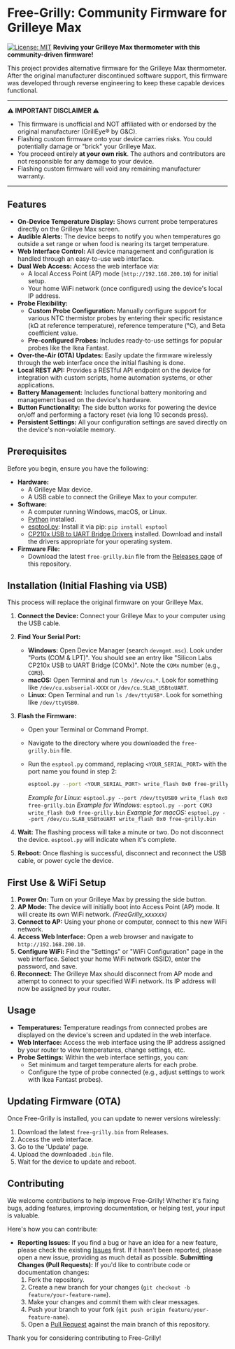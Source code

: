 # Free-Grilly: Community Firmware for Grilleye Max

[![License: MIT](https://img.shields.io/badge/License-MIT-yellow.svg)](https://opensource.org/licenses/MIT) **Reviving your Grilleye Max thermometer with this community-driven firmware!**

This project provides alternative firmware for the Grilleye Max thermometer. After the original manufacturer discontinued software support, this firmware was developed through reverse engineering to keep these capable devices functional.

---

**⚠️ IMPORTANT DISCLAIMER ⚠️**

* This firmware is unofficial and NOT affiliated with or endorsed by the original manufacturer (GrillEye® by G&C).
* Flashing custom firmware onto your device carries risks. You could potentially damage or "brick" your Grilleye Max.
* You proceed entirely **at your own risk**. The authors and contributors are not responsible for any damage to your device.
* Flashing custom firmware will void any remaining manufacturer warranty.

---

## Features

* **On-Device Temperature Display:** Shows current probe temperatures directly on the Grilleye Max screen.
* **Audible Alerts:** The device beeps to notify you when temperatures go outside a set range or when food is nearing its target temperature.
* **Web Interface Control:** All device management and configuration is handled through an easy-to-use web interface.
* **Dual Web Access:** Access the web interface via:
    * A local Access Point (AP) mode (`http://192.168.200.10`) for initial setup.
    * Your home WiFi network (once configured) using the device's local IP address.
* **Probe Flexibility:**
    * **Custom Probe Configuration:** Manually configure support for various NTC thermistor probes by entering their specific resistance (kΩ at reference temperature), reference temperature (°C), and Beta coefficient value.
    * **Pre-configured Probes:** Includes ready-to-use settings for popular probes like the Ikea Fantast.
* **Over-the-Air (OTA) Updates:** Easily update the firmware wirelessly through the web interface once the initial flashing is done.
* **Local REST API:** Provides a RESTful API endpoint on the device for integration with custom scripts, home automation systems, or other applications.
* **Battery Management:** Includes functional battery monitoring and management based on the device's hardware.
* **Button Functionality:** The side button works for powering the device on/off and performing a factory reset (via long 10 seconds press).
* **Persistent Settings:** All your configuration settings are saved directly on the device's non-volatile memory.

## Prerequisites

Before you begin, ensure you have the following:

* **Hardware:**
    * A Grilleye Max device.
    * A USB cable to connect the Grilleye Max to your computer.
* **Software:**
    * A computer running Windows, macOS, or Linux.
    * [Python](https://www.python.org/downloads/) installed.
    * [esptool.py](https://github.com/espressif/esptool): Install it via pip: `pip install esptool`
    * [CP210x USB to UART Bridge Drivers](https://www.silabs.com/developers/usb-to-uart-bridge-vcp-drivers) installed. Download and install the drivers appropriate for your operating system.
* **Firmware File:**
    * Download the latest `free-grilly.bin` file from the [Releases page](https://github.com/epiecs/free-grilly/releases) of this repository.

## Installation (Initial Flashing via USB)

This process will replace the original firmware on your Grilleye Max.

1.  **Connect the Device:** Connect your Grilleye Max to your computer using the USB cable.
2.  **Find Your Serial Port:**
    * **Windows:** Open Device Manager (search `devmgmt.msc`). Look under "Ports (COM & LPT)". You should see an entry like "Silicon Labs CP210x USB to UART Bridge (COMx)". Note the `COMx` number (e.g., `COM3`).
    * **macOS:** Open Terminal and run `ls /dev/cu.*`. Look for something like `/dev/cu.usbserial-XXXX` or `/dev/cu.SLAB_USBtoUART`.
    * **Linux:** Open Terminal and run `ls /dev/ttyUSB*`. Look for something like `/dev/ttyUSB0`.
3.  **Flash the Firmware:**
    * Open your Terminal or Command Prompt.
    * Navigate to the directory where you downloaded the `free-grilly.bin` file.
    * Run the `esptool.py` command, replacing `<YOUR_SERIAL_PORT>` with the port name you found in step 2:

        ```bash
        esptool.py --port <YOUR_SERIAL_PORT> write_flash 0x0 free-grilly.bin
        ```
        *Example for Linux:* `esptool.py --port /dev/ttyUSB0 write_flash 0x0 free-grilly.bin`
        *Example for Windows:* `esptool.py --port COM3 write_flash 0x0 free-grilly.bin`
        *Example for macOS:* `esptool.py --port /dev/cu.SLAB_USBtoUART write_flash 0x0 free-grilly.bin`

5.  **Wait:** The flashing process will take a minute or two. Do not disconnect the device. `esptool.py` will indicate when it's complete.
6.  **Reboot:** Once flashing is successful, disconnect and reconnect the USB cable, or power cycle the device.

## First Use & WiFi Setup

1.  **Power On:** Turn on your Grilleye Max by pressing the side button.
2.  **AP Mode:** The device will initially boot into Access Point (AP) mode. It will create its own WiFi network. *(FreeGrilly_xxxxxx)*
3.  **Connect to AP:** Using your phone or computer, connect to this new WiFi network.
4.  **Access Web Interface:** Open a web browser and navigate to `http://192.168.200.10`.
5.  **Configure WiFi:** Find the "Settings" or "WiFi Configuration" page in the web interface. Select your home WiFi network (SSID), enter the password, and save.
6.  **Reconnect:** The Grilleye Max should disconnect from AP mode and attempt to connect to your specified WiFi network. Its IP address will now be assigned by your router.

## Usage

* **Temperatures:** Temperature readings from connected probes are displayed on the device's screen and updated in the web interface.
* **Web Interface:** Access the web interface using the IP address assigned by your router to view temperatures, change settings, etc.
* **Probe Settings:** Within the web interface settings, you can:
    * Set minimum and target temperature alerts for each probe.
    * Configure the type of probe connected (e.g., adjust settings to work with Ikea Fantast probes).

## Updating Firmware (OTA)

Once Free-Grilly is installed, you can update to newer versions wirelessly:

  1. Download the latest `free-grilly.bin` from Releases.
  2. Access the web interface.
  3. Go to the 'Update' page.
  4. Upload the downloaded `.bin` file.
  5. Wait for the device to update and reboot.
        
## Contributing

We welcome contributions to help improve Free-Grilly! Whether it's fixing bugs, adding features, improving documentation, or helping test, your input is valuable.

Here's how you can contribute:

* **Reporting Issues:** If you find a bug or have an idea for a new feature, please check the existing [Issues](https://github.com/epiecs/free-grilly/issues) first. If it hasn't been reported, please open a new issue, providing as much detail as possible.
  **Submitting Changes (Pull Requests):** If you'd like to contribute code or documentation changes:
    1.  Fork the repository.
    2.  Create a new branch for your changes (`git checkout -b feature/your-feature-name`).
    3.  Make your changes and commit them with clear messages.
    4.  Push your branch to your fork (`git push origin feature/your-feature-name`).
    5.  Open a [Pull Request](https://github.com/epiecs/free-grilly/pulls) against the main branch of this repository.

Thank you for considering contributing to Free-Grilly!
